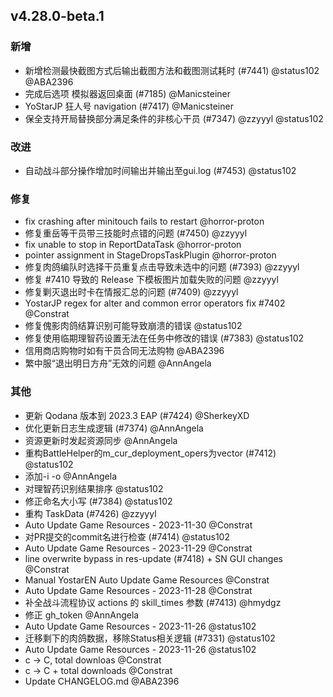 ## v4.28.0-beta.1

### 新增

- 新增检测最快截图方式后输出截图方法和截图测试耗时 (#7441) @status102 @ABA2396
- 完成后选项 模拟器返回桌面 (#7185) @Manicsteiner
- YoStarJP 狂人号 navigation (#7417) @Manicsteiner
- 保全支持开局替换部分满足条件的非核心干员 (#7347) @zzyyyl @status102

### 改进

- 自动战斗部分操作增加时间输出并输出至gui.log (#7453) @status102

### 修复

- fix crashing after minitouch fails to restart @horror-proton
- 修复重岳等干员带三技能时点错的问题 (#7450) @zzyyyl
- fix unable to stop in ReportDataTask @horror-proton
- pointer assignment in StageDropsTaskPlugin @horror-proton
- 修复肉鸽编队时选择干员重复点击导致未选中的问题 (#7393) @zzyyyl
- 修复 #7410 导致的 Release 下模板图片加载失败的问题 @zzyyyl
- 修复剿灭退出时卡在情报汇总的问题 (#7409) @zzyyyl
- YostarJP regex for alter and common error operators fix #7402 @Constrat
- 修复傀影肉鸽结算识别可能导致崩溃的错误 @status102
- 修复使用临期理智药设置无法在任务中修改的错误 (#7383) @status102
- 信用商店购物时如有干员合同无法购物 @ABA2396
- 繁中服“退出明日方舟”无效的问题 @AnnAngela

### 其他

- 更新 Qodana 版本到 2023.3 EAP (#7424) @SherkeyXD
- 优化更新日志生成逻辑 (#7374) @AnnAngela
- 资源更新时发起资源同步 @AnnAngela
- 重构BattleHelper的m_cur_deployment_opers为vector (#7412) @status102
- 添加-i -o @AnnAngela
- 对理智药识别结果排序 @status102
- 修正命名大小写 (#7384) @status102
- 重构 TaskData (#7426) @zzyyyl
- Auto Update Game Resources - 2023-11-30 @Constrat
- 对PR提交的commit名进行检查 (#7414) @status102
- Auto Update Game Resources - 2023-11-29 @Constrat
- line overwrite bypass in res-update (#7418) + SN GUI changes @Constrat
- Manual YostarEN Auto Update Game Resources @Constrat
- Auto Update Game Resources - 2023-11-28 @Constrat
- 补全战斗流程协议 actions 的 skill_times 参数 (#7413) @hmydgz
- 修正 gh_token @AnnAngela
- Auto Update Game Resources - 2023-11-26 @status102
- 迁移剩下的肉鸽数据，移除Status相关逻辑 (#7331) @status102
- Auto Update Game Resources - 2023-11-26 @status102
- c -> C, total downloas @Constrat
- c -> C + total downloads @Constrat
- Update CHANGELOG.md @ABA2396
